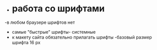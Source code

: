 - # работа со шрифтами
-в любом браузере шрифтов нет
- самые "быстрые" шрифты- системные
- к макету сайта обязательно прилагать шрифты
 -базовый размер шрифта 16 рх
  
 
